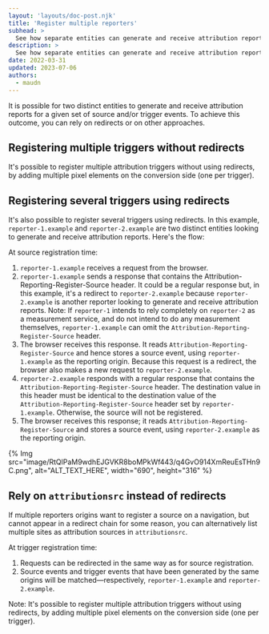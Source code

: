 ```yaml
---
layout: 'layouts/doc-post.njk'
title: 'Register multiple reporters'
subhead: >
  See how separate entities can generate and receive attribution reports. 
description: >
  See how separate entities can generate and receive attribution reports.
date: 2022-03-31
updated: 2023-07-06
authors:
  - maudn
---
```



It is possible for two distinct entities to generate and receive attribution reports for a given set of source and/or trigger events.
To achieve this outcome, you can rely on redirects or on other approaches.

## Registering multiple triggers without redirects

It's possible to register multiple attribution triggers without using redirects, by adding multiple pixel elements on the conversion side (one per trigger).

## Registering several triggers using redirects

It's also possible to register several triggers using redirects. In this example, `reporter-1.example` and `reporter-2.example` are two distinct entities looking to generate and receive attribution reports. Here's the flow:

At source registration time:

1. `reporter-1.example` receives a request from the browser.
1. `reporter-1.example` sends a response that contains the Attribution-Reporting-Register-Source header. It could be a regular response but, in this example, it's a redirect to `reporter-2.example` because `reporter-2.example` is another reporter looking to generate and receive attribution reports.
Note: If `reporter-1` intends to rely completely on `reporter-2` as a measurement service, and do not intend to do any measurement themselves, `reporter-1.example` can omit the `Attribution-Reporting-Register-Source` header.
1. The browser receives this response. It reads `Attribution-Reporting-Register-Source` and hence stores a source event, using `reporter-1.example` as the reporting origin. Because this request is a redirect, the browser also makes a new request to `reporter-2.example`.
1. `reporter-2.example` responds with a regular response that contains the `Attribution-Reporting-Register-Source` header. The destination value in this header must be identical to the destination value of the `Attribution-Reporting-Register-Source` header set by `reporter-1.example`. Otherwise, the source will not be registered.
1. The browser receives this response; it reads `Attribution-Reporting-Register-Source` and stores a source event, using `reporter-2.example` as the reporting origin.

{% Img src="image/RtQlPaM9wdhEJGVKR8boMPkWf443/q4GvO914XmReuEsTHn9C.png", alt="ALT_TEXT_HERE", width="690", height="316" %}

## Rely on `attributionsrc` instead of redirects

If multiple reporters origins want to register a source on a navigation, but cannot appear in a redirect chain for some reason, you can alternatively list multiple sites as attribution sources in `attributionsrc`.

At trigger registration time:

1. Requests can be redirected in the same way as for source registration. 
1. Source events and trigger events that have been generated by the same origins will be matched—respectively, `reporter-1.example` and `reporter-2.example`.

Note: It's possible to register multiple attribution triggers without using redirects, by adding multiple pixel elements on the conversion side (one per trigger).